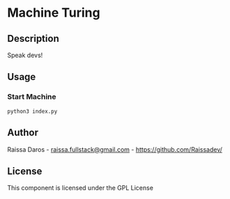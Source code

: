 # Machine Turing

## Description

Speak devs! 

## Usage

### Start Machine
```shell
python3 index.py
```




## Author
Raissa Daros - raissa.fullstack@gmail.com - https://github.com/Raissadev/

## License
This component is licensed under the GPL License
